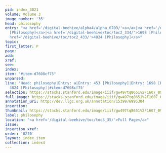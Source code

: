```yaml
---
pid: index_3021
volume: Volume 3
image_number: '35'
head: philosophy
entry: "<a href='/digital-beehive/alpha4/alpha_0703/'>a</a>|<a href='/digital-beehive/num2/num_0563/'>453
  [Philosophy]</a>|<a href='/digital-beehive/toc/toc2_334/'>1698 [Philosophy]</a>|<a
  href='/digital-beehive/toc/toc2_433/'>4824 [Philosophy]</a>"
topic: 
first_letter: P
page: 
add: 
xref: 
see: 
index: 
item: "#item-d7608cf75"
unparsed: 
line: 'Head: philosophy|Entry: a|Entry: 453 [Philosophy]|Entry: 1698 [Philosophy]|Entry:
  4824 [Philosophy]|#item-d7608cf75'
selection: https://stacks.stanford.edu/image/iiif/gw497tq8651%2F1607_0978/796,2422,1036,206/full/0/default.jpg
full_image: https://stacks.stanford.edu/image/iiif/gw497tq8651%2F1607_0978/full/full/0/default.jpg
annotation_uri: http://dev.llgc.org.uk/annotation/1539976995304
insertion: 
thumbnail: https://stacks.stanford.edu/image/iiif/gw497tq8651%2F1607_0978/796,2422,1036,206/150,/0/default.jpg
label: philosophy
location: "<a href='/digital-beehive/toc/toc3_35/'>Full Page</a>"
issue: 
insertion_xref: 
order: '0270'
layout: index_item
collection: index4
---
```

